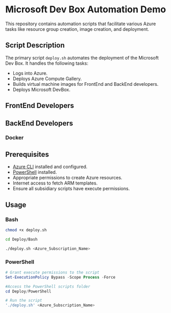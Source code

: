 # Microsoft Dev Box Automation Demo

This repository contains automation scripts that facilitate various Azure tasks like resource group creation, image creation, and deployment.

## Script Description

The primary script `deploy.sh` automates the deployment of the Microsoft Dev Box. It handles the following tasks:
- Logs into Azure.
- Deploys Azure Compute Gallery.
- Builds virtual machine images for FrontEnd and BackEnd developers.
- Deploys Microsoft DevBox.

## FrontEnd Developers

## BackEnd Developers

### Docker

## Prerequisites

- [Azure CLI](https://docs.microsoft.com/en-us/cli/azure/install-azure-cli) installed and configured.
- [PowerShell](https://docs.microsoft.com/en-us/powershell/scripting/install/installing-powershell) installed.
- Appropriate permissions to create Azure resources.
- Internet access to fetch ARM templates.
- Ensure all subsidiary scripts have execute permissions.

## Usage

### Bash

```bash
chmod +x deploy.sh

cd Deploy/Bash

./deploy.sh <Azure_Subscription_Name>
```

### PowerShell
```powershell
# Grant execute permissions to the script
Set-ExecutionPolicy Bypass -Scope Process -Force

#Access the PowerShell scripts folder
cd Deploy/PowerShell

# Run the script
'./deploy.sh' <Azure_Subscription_Name>
```
